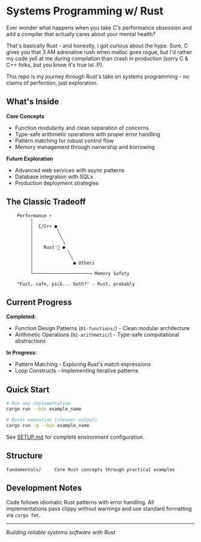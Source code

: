 # Systems Programming w/ Rust

Ever wonder what happens when you take C's performance obsession and add a compiler that actually cares about your mental health? 

That's basically Rust - and honestly, I got curious about the hype. Sure, C gives you that 3 AM adrenaline rush when malloc goes rogue, but I'd rather my code yell at me during compilation than crash in production (sorry C & C++ folks, but you know it's true lol :P).

This repo is my journey through Rust's take on systems programming - no claims of perfection, just exploration.

## What's Inside

**Core Concepts**
- Function modularity and clean separation of concerns
- Type-safe arithmetic operations with proper error handling
- Pattern matching for robust control flow
- Memory management through ownership and borrowing

**Future Exploration**
- Advanced web services with async patterns
- Database integration with SQLx
- Production deployment strategies

## The Classic Tradeoff

```
    Performance ↑
         │
         │  C/C++ ●
         │         ╲
         │          ╲
         │           ╲
         │    Rust 🦀 ●
         │             ╲
         │              ╲
         │               ● Others
         │
         └─────────────────────→ Memory Safety
         
    "Fast, safe, pick... both?" - Rust, probably
```

## Current Progress

**Completed:**
- Function Design Patterns (`01-functions/`) - Clean modular architecture
- Arithmetic Operations (`02-arithmetic/`) - Type-safe computational abstractions

**In Progress:**
- Pattern Matching - Exploring Rust's match expressions
- Loop Constructs - Implementing iterative patterns

## Quick Start

```bash
# Run any implementation
cargo run --bin example_name

# Quiet execution (cleaner output)
cargo run -q --bin example_name
```

See [SETUP.md](SETUP.md) for complete environment configuration.

## Structure

```
fundamentals/     Core Rust concepts through practical examples
```

## Development Notes

Code follows idiomatic Rust patterns with error handling. All implementations pass clippy without warnings and use standard formatting via `cargo fmt`.

---

*Building reliable systems software with Rust*

<!-- AUTO-UPDATE: This section updates automatically as new implementations are completed -->
